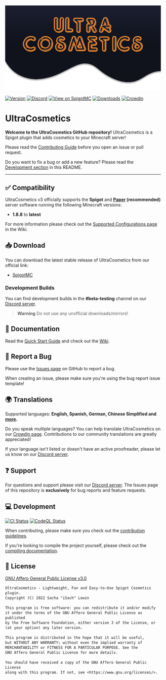 <!-- markdownlint-disable-next-line -->
![Logo](.github/readme-assets/logo.png)

[![Version](https://img.shields.io/spiget/version/10905?label=version)][spigotmc-link]
[![Discord](https://img.shields.io/discord/185055040036143104?color=404eed&label=Discord&logo=discord&logoColor=ffffff)][discord-invite]
[![View on SpigotMC](https://img.shields.io/badge/view%20on-SpigotMC-orange.svg)][spigotmc-link]
[![Downloads](https://img.shields.io/spiget/downloads/10905?color=blue)][spigotmc-link]
[![Crowdin](https://badges.crowdin.net/ultracosmetics/localized.svg)][crowdin-link]

# UltraCosmetics

**Welcome to the UltraCosmetics GitHub repository!**
UltraCosmetics is a Spigot plugin that adds cosmetics to your Minecraft server!

Please read the [Contributing Guide](.github/CONTRIBUTING.md) before you open an issue or pull request.

Do you want to fix a bug or add a new feature?
Please read the [Development section](#-development) in this README.

---

## ✅ Compatibility

UltraCosmetics v3 officially supports the **Spigot** and **[Paper](https://papermc.io/) (recommended)** server software running the following Minecraft versions:

- **1.8.8** to **latest**

For more information please check out the [Supported Configurations page](https://github.com/datatags/UltraCosmetics/wiki/Supported-Configurations) in the Wiki.

## 📥 Download

You can download the latest stable release of UltraCosmetics from our official link:

- [SpigotMC][spigotmc-link]

### Development Builds

You can find development builds in the **#beta-testing** channel on our [Discord server][discord-invite].

> **Warning**
> Do not use any unofficial downloads/mirrors!

## 📖 Documentation

Read the [Quick Start Guide](https://github.com/datatags/UltraCosmetics/wiki/Quick-start-guide) and check out the [Wiki][wiki-link].

## 🐛 Report a Bug

Please use the [Issues page](https://github.com/datatags/UltraCosmetics/issues) on GitHub to report a bug.

When creating an issue, please make sure you're using the bug report issue template!

## 🌍 Translations

Supported languages: **English, Spanish, German, Chinese Simplified and [more][crowdin-link].**

Do you speak multiple languages?
You can help translate UltraCosmetics on our [Crowdin page][crowdin-link].
Contributions to our community translations are greatly appreciated!

If your language isn't listed or doesn't have an active proofreader, please let us know on our [Discord server][discord-invite].

## ❓ Support

For questions and support please visit our [Discord server][discord-invite].
The Issues page of this repository is **exclusively** for bug reports and feature requests.

## 💻 Development

[![CI Status](https://github.com/datatags/UltraCosmetics/actions/workflows/gradle.yml/badge.svg)](https://github.com/datatags/UltraCosmetics/actions/workflows/gradle.yml)
[![CodeQL Status](https://github.com/datatags/UltraCosmetics/actions/workflows/codeql.yml/badge.svg)](https://github.com/datatags/UltraCosmetics/actions/workflows/codeql.yml)

When contributing, please make sure you check out the [contribution guidelines](.github/CONTRIBUTING.md).

If you're looking to compile the project yourself, please check out the [compiling documentation](COMPILING.md).

## 📄 License

[GNU Affero General Public License v3.0](./LICENSE)

```text
UltraCosmetics - Lightweight, Fun and Easy-to-Use Spigot Cosmetics plugin.
Copyright (C) 2022 Sacha "iSach" Lewin

This program is free software: you can redistribute it and/or modify
it under the terms of the GNU Affero General Public License as published
by the Free Software Foundation, either version 3 of the License, or
(at your option) any later version.

This program is distributed in the hope that it will be useful,
but WITHOUT ANY WARRANTY; without even the implied warranty of
MERCHANTABILITY or FITNESS FOR A PARTICULAR PURPOSE. See the
GNU Affero General Public License for more details.

You should have received a copy of the GNU Affero General Public License
along with this program. If not, see <https://www.gnu.org/licenses/>.
```

[discord-invite]: https://discord.gg/PgSXZT37JV
[wiki-link]: https://github.com/datatags/UltraCosmetics/wiki
[spigotmc-link]: https://www.spigotmc.org/resources/10905/
[crowdin-link]: https://crowdin.com/project/ultracosmetics

